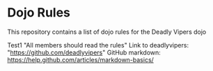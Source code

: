 Dojo Rules
==========

This repository contains a list of dojo rules for the Deadly Vipers dojo

Test1
"All members should read the rules"
Link to deadlyvipers: "https://github.com/deadlyvipers"
GitHub markdown: https://help.github.com/articles/markdown-basics/
